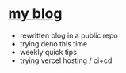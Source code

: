 # [my blog](https://blog.abschill.com)

- rewritten blog in a public repo
- trying deno this time
- weekly quick tips
- trying vercel hosting / ci+cd
